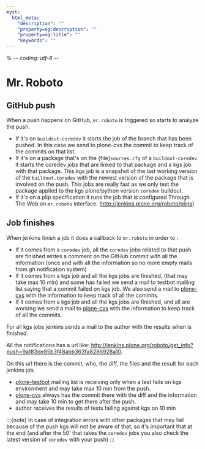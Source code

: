 ```yaml
---
myst:
  html_meta:
    "description": ""
    "property=og:description": ""
    "property=og:title": ""
    "keywords": ""
---
```


% -*- coding: utf-8 -*-

# Mr. Roboto

## GitHub push

When a push happens on GitHub, `mr.roboto` is triggered so starts to analyze the push.

- If it's on `buildout-coredev` it starts the job of the branch that has been pushed.
  In this case we send to plone-cvs the commit to keep track of the commits on that list.
- If it's on a package that's on the {file}`sources.cfg` of a `buildout-coredev` it starts the coredev jobs that are linked to that package and a kgs job with that package.
  This kgs job is a snapshot of the last working version of the `buildout.coredev` with the newest version of the package that is involved on the push.
  This jobs are really fast as we only test the package applied to the kgs plone/python version `coredev` buildout.
- If it's on a plip specification it runs the job that is configured Through The Web on `mr.roboto` interface. (<http://jenkins.plone.org/roboto/plips>)

## Job finishes

When jenkins finish a job it does a callback to `mr.roboto` in order to :

- If it comes from a `coredev` job,
  all the `coredev` jobs related to that push are finished writes a comment on the GitHub commit with all the information
  (once and with all the information so no more empty mails from gh notification system)
- If it comes from a kgs job and all the kgs jobs are finished,
  (that may take max 10 min)
  and some has failed we send a mail to testbot mailing list saying that a commit failed on kgs job.
  We also send a mail to [plone-cvs](https://lists.sourceforge.net/lists/listinfo/plone-cvs) with the information to keep track of all the commits.
- If it comes from a kgs job and all the kgs jobs are finished,
  and all are working we send a mail to [plone-cvs](https://lists.sourceforge.net/lists/listinfo/plone-cvs) with the information to keep track of all the commits.

For all kgs jobs jenkins sends a mail to the author with the results when is finished.

All the notifications has a url like: <http://jenkins.plone.org/roboto/get_info?push=9a183de85b3f48abb363fa8286928a10>.

On this url there is the commit, who, the diff, the files and the result for each jenkins job.

- [plone-testbot](http://lists.plone.org/mailman/listinfo/plone-testbot) mailing list is receiving only when a test fails on kgs environment and may take max 10 min from the push.
- [plone-cvs](https://lists.sourceforge.net/lists/listinfo/plone-cvs) always has the commit there with the diff and the information and may take 10 min to get there after the push.
- author receives the results of tests failing against kgs on 10 min

:::{note}
In case of integration errors with other packages that may fail because of the push kgs will not be aware of that,
so it's important that at the end
(and after the 50' that takes the `coredev` jobs you also check the latest version of `coredev` with your push)
:::
